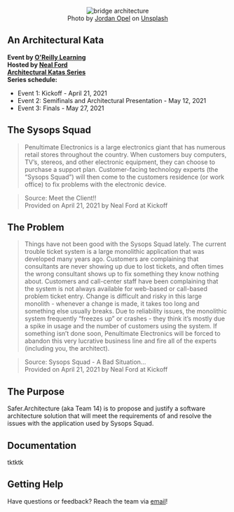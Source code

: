 <p align="center"><img src="docs/images/splash/jordan-opel-unsplash-arch.png" alt="bridge architecture"></a><br>Photo by <a href="https://unsplash.com/@opeleye?utm_source=unsplash&utm_medium=referral&utm_content=creditCopyText">Jordan Opel</a> on <a href="https://unsplash.com/s/photos/bridge-architecture?utm_source=unsplash&utm_medium=referral&utm_content=creditCopyText">Unsplash</a>
 </p>

## An Architectural Kata

__Event by [O'Reilly Learning](https://learning.oreilly.com/)__  
__Hosted by [Neal Ford](http://nealford.com/)__  
__[Architectural Katas Series](https://learning.oreilly.com/attend/architectural-katas/0636920054100/0636920054099/)__  
__Series schedule:__

* Event 1: Kickoff - April 21, 2021 
* Event 2: Semifinals and Architectural Presentation - May 12, 2021
* Event 3: Finals - May 27, 2021


## The Sysops Squad

> Penultimate Electronics is a large electronics giant that has numerous retail stores throughout the country. When customers buy computers, TV’s, stereos, and other electronic equipment, they can choose to purchase a support plan. Customer-facing technology experts (the “Sysops Squad”) will then come to the customers residence (or work office) to fix problems with the electronic device.

> Source: Meet the Client!!<br>
> Provided on April 21, 2021 by Neal Ford at Kickoff


## The Problem
> Things have not been good with the Sysops Squad lately. The current trouble ticket system is a large monolithic application that was developed many years ago. Customers are complaining that consultants are never showing up due to lost tickets, and often times the wrong consultant shows up to fix something they know nothing about. Customers and call-center staff have been complaining that the system is not always available for web-based or call-based problem ticket entry. Change is difficult and risky in this large monolith - whenever a change is made, it takes too long and something else usually breaks. Due to reliability issues, the monolithic system frequently “freezes up” or crashes - they think it’s mostly due a spike in usage and the number of customers using the system. If something isn’t done soon, Penultimate Electronics will be forced to abandon this very lucrative business line and fire all of the experts (including you, the architect).

> Source: Sysops Squad - A Bad Situation…<br>
> Provided on April 21, 2021 by Neal Ford at Kickoff


## The Purpose
Safer.Architecture (aka Team 14) is to propose and justify a software architecture solution that will meet the requirements of and resolve the issues with the application used by Sysops Squad.


## Documentation 
tktktk


## Getting Help 
Have questions or feedback? Reach the team via [email](mailto:safer.architecture@gmail.com)!

